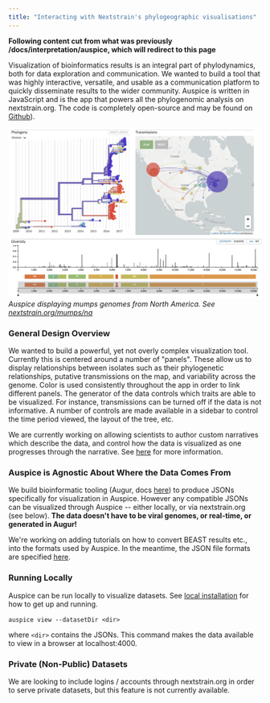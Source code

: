 ```yaml
---
title: "Interacting with Nextstrain's phylogeographic visualisations"
---
```


**Following content cut from what was previously /docs/interpretation/auspice, which will redirect to this page**


Visualization of bioinformatics results is an integral part of phylodynamics, both for data exploration and communication.
We wanted to build a tool that was highly interactive, versatile, and usable as a communication platform to quickly disseminate results to the wider community.
Auspice is written in JavaScript and is the app that powers all the phylogenomic analysis on nextstrain.org. The code is completely open-source and may be found on [Github](https://www.github.com/nextstrain/auspice)).


![mumps](figures/mumps.png)
*Auspice displaying mumps genomes from North America. See [nextstrain.org/mumps/na](https://www.nextstrain.org/mumps/na)*

### General Design Overview
We wanted to build a powerful, yet not overly complex visualization tool.
Currently this is centered around a number of "panels".
These allow us to display relationships between isolates such as their phylogenetic relationships, putative transmissions on the map, and variability across the genome.
Color is used consistently throughout the app in order to link different panels.
The generator of the data controls which traits are able to be visualized. For instance, transmissions can be turned off if the data is not informative.
A number of controls are made available in a sidebar to control the time period viewed, the layout of the tree, etc.

We are currently working on allowing scientists to author custom narratives which describe the data, and control how the data is visualized as one progresses through the narrative.
See [here](/docs/narratives/introduction) for more information.

### Auspice is Agnostic About Where the Data Comes From
We build bioinformatic tooling (Augur, docs [here](/docs/bioinformatics/introduction-to-augur)) to produce JSONs specifically for visualization in Auspice.
However any compatible JSONs can be visualized through Auspice -- either locally, or via nextstrain.org (see below).
**The data doesn't have to be viral genomes, or real-time, or generated in Augur!**

We're working on adding tutorials on how to convert BEAST results etc., into the formats used by Auspice.
In the meantime, the JSON file formats are specified [here](/docs/bioinformatics/data-formats).


### Running Locally
Auspice can be run locally to visualize datasets.
See [local installation](/docs/getting-started/local-installation) for how to get up and running.

```
auspice view --datasetDir <dir>
```
where `<dir>` contains the JSONs. This command makes the data available to view in a browser at localhost:4000.

### Private (Non-Public) Datasets
We are looking to include logins / accounts through nextstrain.org in order to serve private datasets, but this feature is not currently available.
